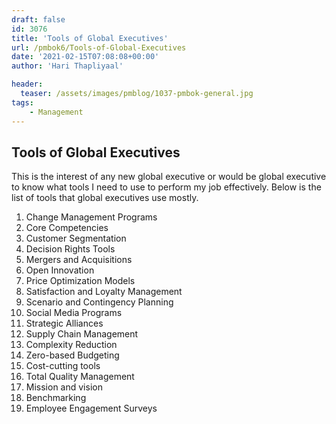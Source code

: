 ```yaml
---
draft: false
id: 3076   
title: 'Tools of Global Executives'
url: /pmbok6/Tools-of-Global-Executives
date: '2021-02-15T07:08:08+00:00'
author: 'Hari Thapliyaal'

header:
  teaser: /assets/images/pmblog/1037-pmbok-general.jpg
tags:
    - Management
---
```


## Tools of Global Executives

This is the interest of any new global executive or would be global executive to know what tools I need to use to perform my job effectively. Below is the list of tools that global executives use mostly.

1. Change Management Programs
2. Core Competencies
3. Customer Segmentation
4. Decision Rights Tools
5. Mergers and Acquisitions
6. Open Innovation
7. Price Optimization Models
8. Satisfaction and Loyalty Management
9. Scenario and Contingency Planning
10. Social Media Programs
11. Strategic Alliances
12. Supply Chain Management
13. Complexity Reduction
14. Zero-based Budgeting
15. Cost-cutting tools
16. Total Quality Management
17. Mission and vision
18. Benchmarking
19. Employee Engagement Surveys